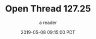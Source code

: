 ---
layout: podcast
title: "Open Thread 127.25"
author: a reader
description: https://slatestarcodex.com/2019/05/08/open-thread-127-25/
date: 2019-05-08 09:15:00 PDT
length: 58463
duration: 14
guid: open-thread-127-25
---